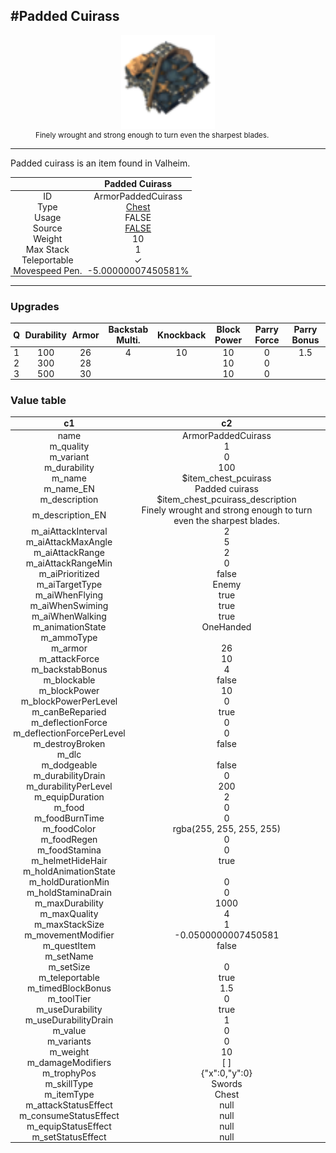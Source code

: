 <meta property="og:title" content="Padded Cuirass - MoreValheim" /><meta property="og:type" content="website" /><meta property="og:image" content="/assets/padded_cuirass.png" /><meta property="og:description" content="Padded Cuirass is an item found in Valheim." /><meta name="theme-color" content="#546D78"><meta name="twitter:card" content="summary_large_image">
#Padded Cuirass
-------------
<style>img {width:20px;}.tb {width:150px;display: block;margin-left: auto;margin-right: auto;}</style>

<style>.md-typeset table:not([class]) th:not([align]) {min-width:unset!important;}</style>
<style>td{padding:0em 0.3em!important;text-align:center!important;border-left:.05rem solid var(--md-default-fg-color--lightest)}</style>

<style>th{padding:0.1em 0.3em!important;text-align:center!important;font-weight:bold}</style>

<style>pre{text-align:right!important}</style>
<style>table tr td:first-child {border-left: 0;};</style>

<figure><img src="/assets/padded_cuirass.png" class="tb" /><figcaption><small>Finely wrought and strong enough to turn even the sharpest blades.</small></figcaption></figure>

-------------

Padded cuirass is an item found in Valheim.

|        | Padded Cuirass              |
| ----------- | ------------------------------------ |
| ID |ArmorPaddedCuirass
| Type | [Chest](../../types/chest)
| Usage | FALSE<br>
| Source | [FALSE](../../items/false)
| Weight | 10 |
| Max Stack | 1 |
| Teleportable | ✓
| Movespeed Pen. | -5.00000007450581%


-------------

### Upgrades
| Q | Durability | Armor | Backstab Multi. | Knockback | Block Power | Parry Force | Parry Bonus
| - | - | - | - | - | - | - | - 
1 | 100 | 26 | 4 | 10 | 10 | 0 | 1.5 | 
 | 2 | 300 | 28 |  |  | 10 | 0 |  | 
 | 3 | 500 | 30 |  |  | 10 | 0 |  | 


### Value table
|c1|c2|
|----|----|
|name|ArmorPaddedCuirass|
|m_quality|1|
|m_variant|0|
|m_durability|100|
|m_name|$item_chest_pcuirass|
|m_name_EN|Padded cuirass|
|m_description|$item_chest_pcuirass_description|
|m_description_EN|Finely wrought and strong enough to turn even the sharpest blades.|
|m_aiAttackInterval|2|
|m_aiAttackMaxAngle|5|
|m_aiAttackRange|2|
|m_aiAttackRangeMin|0|
|m_aiPrioritized|false|
|m_aiTargetType|Enemy|
|m_aiWhenFlying|true|
|m_aiWhenSwiming|true|
|m_aiWhenWalking|true|
|m_animationState|OneHanded|
|m_ammoType||
|m_armor|26|
|m_attackForce|10|
|m_backstabBonus|4|
|m_blockable|false|
|m_blockPower|10|
|m_blockPowerPerLevel|0|
|m_canBeReparied|true|
|m_deflectionForce|0|
|m_deflectionForcePerLevel|0|
|m_destroyBroken|false|
|m_dlc||
|m_dodgeable|false|
|m_durabilityDrain|0|
|m_durabilityPerLevel|200|
|m_equipDuration|2|
|m_food|0|
|m_foodBurnTime|0|
|m_foodColor|rgba(255, 255, 255, 255)|
|m_foodRegen|0|
|m_foodStamina|0|
|m_helmetHideHair|true|
|m_holdAnimationState||
|m_holdDurationMin|0|
|m_holdStaminaDrain|0|
|m_maxDurability|1000|
|m_maxQuality|4|
|m_maxStackSize|1|
|m_movementModifier|-0.0500000007450581|
|m_questItem|false|
|m_setName||
|m_setSize|0|
|m_teleportable|true|
|m_timedBlockBonus|1.5|
|m_toolTier|0|
|m_useDurability|true|
|m_useDurabilityDrain|1|
|m_value|0|
|m_variants|0|
|m_weight|10|
|m_damageModifiers|[  ]|
|m_trophyPos|{"x":0,"y":0}|
|m_skillType|Swords|
|m_itemType|Chest|
|m_attackStatusEffect|null|
|m_consumeStatusEffect|null|
|m_equipStatusEffect|null|
|m_setStatusEffect|null|

